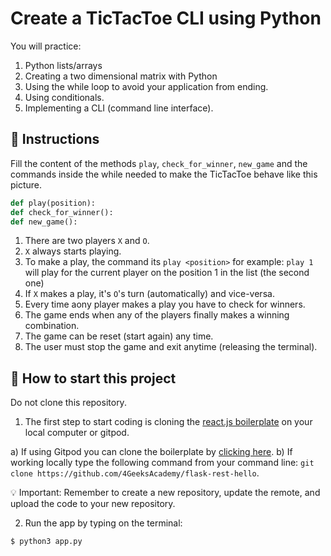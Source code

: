 # Create a TicTacToe CLI using Python

You will practice:
1. Python lists/arrays
2. Creating a two dimensional matrix with Python
3. Using the while loop to avoid your application from ending.
4. Using conditionals.
5. Implementing a CLI (command line interface).

## 📝 Instructions

Fill the content of the methods `play`, `check_for_winner`, `new_game` and the commands inside the while needed to make the TicTacToe behave like this picture.

```python
def play(position):
def check_for_winner():
def new_game():
```

1. There are two players `X` and `O`.
2. `X` always starts playing.
3. To make a play, the command its `play <position>` for example: `play 1` will play for the current player on the position 1 in the list (the second one)
4. If `X` makes a play, it's `O`'s turn (automatically) and vice-versa.
4. Every time aony player makes a play you have to check for winners.
5. The game ends when any of the players finally makes a winning combination.
6. The game can be reset (start again) any time.
7. The user must stop the game and exit anytime (releasing the terminal).

## 🌱  How to start this project

Do not clone this repository.

1. The first step to start coding is cloning the [react.js boilerplate](https://github.com/4GeeksAcademy/flask-rest-hello) on your local computer or gitpod.

a) If using Gitpod you can clone the boilerplate by [clicking here](https://github.com/4GeeksAcademy/flask-rest-hello).
b) If working locally type the following command from your command line: `git clone https://github.com/4GeeksAcademy/flask-rest-hello`.

💡 Important: Remember to create a new repository, update the remote, and upload the code to your new repository.


2. Run the app by typing on the terminal:

```bash
$ python3 app.py
```

